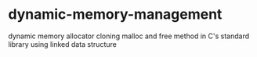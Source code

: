 # dynamic-memory-management
dynamic memory allocator cloning malloc and free method in C's standard library using linked data structure
